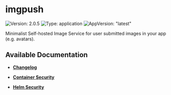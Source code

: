 # imgpush

![Version: 2.0.5](https://img.shields.io/badge/Version-2.0.5-informational?style=flat-square) ![Type: application](https://img.shields.io/badge/Type-application-informational?style=flat-square) ![AppVersion: "latest"](https://img.shields.io/badge/AppVersion-"latest"-informational?style=flat-square)

Minimalist Self-hosted Image Service for user submitted images in your app (e.g. avatars).

## Available Documentation

- [**Changelog**](CHANGELOG)

- [**Container Security**](container-security)

- [**Helm Security**](helm-security)

